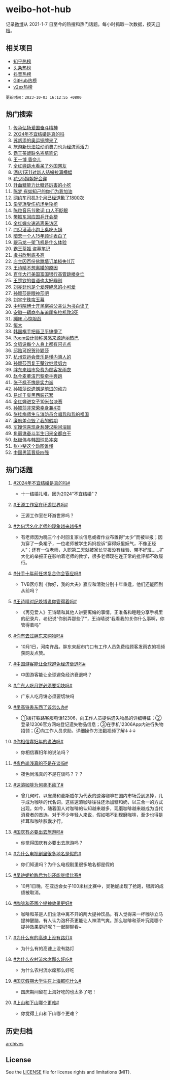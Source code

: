 # weibo-hot-hub

记录[微博](https://www.weibo.com)从 2021-1-7 日至今的热搜和热门话题。每小时抓取一次数据，按天[归档](archives)。

## 相关项目

- [知乎热榜](https://github.com/lonnyzhang423/zhihu-hot-hub)
- [头条热榜](https://github.com/lonnyzhang423/toutiao-hot-hub)
- [抖音热榜](https://github.com/lonnyzhang423/douyin-hot-hub)
- [GitHub热榜](https://github.com/lonnyzhang423/github-hot-hub)
- [v2ex热榜](https://github.com/lonnyzhang423/v2ex-hot-hub)


`更新时间：2023-10-03 16:12:55 +0800`

## 热门搜索

1. [传承弘扬爱国奋斗精神](https://m.weibo.cn/search?containerid=100103type%3D1%26t%3D10%26q%3D%23%E4%BC%A0%E6%89%BF%E5%BC%98%E6%89%AC%E7%88%B1%E5%9B%BD%E5%A5%8B%E6%96%97%E7%B2%BE%E7%A5%9E%23&stream_entry_id=51&isnewpage=1&extparam=seat%3D1%26stream_entry_id%3D51%26pos%3D0%26c_type%3D51%26q%3D%2523%25E4%25BC%25A0%25E6%2589%25BF%25E5%25BC%2598%25E6%2589%25AC%25E7%2588%25B1%25E5%259B%25BD%25E5%25A5%258B%25E6%2596%2597%25E7%25B2%25BE%25E7%25A5%259E%2523%26dgr%3D0%26cate%3D10103%26filter_type%3Drealtimehot%26display_time%3D1696320774%26pre_seqid%3D1696320774603013075122)
1. [2024年不宜结婚是真的吗](https://m.weibo.cn/search?containerid=100103type%3D1%26t%3D10%26q%3D%232024%E5%B9%B4%E4%B8%8D%E5%AE%9C%E7%BB%93%E5%A9%9A%E6%98%AF%E7%9C%9F%E7%9A%84%E5%90%97%23&stream_entry_id=31&isnewpage=1&extparam=seat%3D1%26stream_entry_id%3D31%26pos%3D0%26c_type%3D31%26flag%3D2%26band_rank%3D1%26dgr%3D0%26filter_type%3Drealtimehot%26realpos%3D1%26cate%3D5001%26q%3D%25232024%25E5%25B9%25B4%25E4%25B8%258D%25E5%25AE%259C%25E7%25BB%2593%25E5%25A9%259A%25E6%2598%25AF%25E7%259C%259F%25E7%259A%2584%25E5%2590%2597%2523%26lcate%3D5001%26display_time%3D1696320774%26pre_seqid%3D1696320774603013075122)
1. [苏炳添的奥运铜牌来了](https://m.weibo.cn/search?containerid=100103type%3D1%26t%3D10%26q%3D%23%E8%8B%8F%E7%82%B3%E6%B7%BB%E7%9A%84%E5%A5%A5%E8%BF%90%E9%93%9C%E7%89%8C%E6%9D%A5%E4%BA%86%23&stream_entry_id=31&isnewpage=1&extparam=seat%3D1%26stream_entry_id%3D31%26pos%3D1%26c_type%3D31%26flag%3D2%26band_rank%3D2%26dgr%3D0%26filter_type%3Drealtimehot%26realpos%3D2%26cate%3D5001%26q%3D%2523%25E8%258B%258F%25E7%2582%25B3%25E6%25B7%25BB%25E7%259A%2584%25E5%25A5%25A5%25E8%25BF%2590%25E9%2593%259C%25E7%2589%258C%25E6%259D%25A5%25E4%25BA%2586%2523%26lcate%3D5001%26display_time%3D1696320774%26pre_seqid%3D1696320774603013075122)
1. [旅游新玩法拉动消费力也为经济添活力](https://m.weibo.cn/search?containerid=100103type%3D1%26t%3D10%26q%3D%23%E6%97%85%E6%B8%B8%E6%96%B0%E7%8E%A9%E6%B3%95%E6%8B%89%E5%8A%A8%E6%B6%88%E8%B4%B9%E5%8A%9B%E4%B9%9F%E4%B8%BA%E7%BB%8F%E6%B5%8E%E6%B7%BB%E6%B4%BB%E5%8A%9B%23&stream_entry_id=31&isnewpage=1&extparam=seat%3D1%26stream_entry_id%3D31%26pos%3D2%26c_type%3D31%26flag%3D0%26band_rank%3D3%26dgr%3D0%26filter_type%3Drealtimehot%26realpos%3D3%26cate%3D5001%26q%3D%2523%25E6%2597%2585%25E6%25B8%25B8%25E6%2596%25B0%25E7%258E%25A9%25E6%25B3%2595%25E6%258B%2589%25E5%258A%25A8%25E6%25B6%2588%25E8%25B4%25B9%25E5%258A%259B%25E4%25B9%259F%25E4%25B8%25BA%25E7%25BB%258F%25E6%25B5%258E%25E6%25B7%25BB%25E6%25B4%25BB%25E5%258A%259B%2523%26lcate%3D5001%26display_time%3D1696320774%26pre_seqid%3D1696320774603013075122)
1. [霸王茶姬联名盗墓笔记](https://m.weibo.cn/search?containerid=100103type%3D1%26t%3D10%26q%3D%23%E9%9C%B8%E7%8E%8B%E8%8C%B6%E5%A7%AC%E8%81%94%E5%90%8D%E7%9B%97%E5%A2%93%E7%AC%94%E8%AE%B0%23&stream_entry_id=31&isnewpage=1&extparam=seat%3D1%26is_ad_pos%3D1%26stream_entry_id%3D31%26pos%3D3%26c_type%3D31%26dgr%3D0%26adid%3D206504%26band_rank%3D4%26lcate%3D5001%26cate%3D5001%26q%3D%2523%25E9%259C%25B8%25E7%258E%258B%25E8%258C%25B6%25E5%25A7%25AC%25E8%2581%2594%25E5%2590%258D%25E7%259B%2597%25E5%25A2%2593%25E7%25AC%2594%25E8%25AE%25B0%2523%26filter_type%3Drealtimehot%26topic_ad%3D1%26display_time%3D1696320774%26pre_seqid%3D1696320774603013075122)
1. [王一博 香奈儿](https://m.weibo.cn/search?containerid=100103type%3D1%26t%3D10%26q%3D%E7%8E%8B%E4%B8%80%E5%8D%9A+%E9%A6%99%E5%A5%88%E5%84%BF&stream_entry_id=31&isnewpage=1&extparam=seat%3D1%26stream_entry_id%3D31%26pos%3D4%26c_type%3D31%26flag%3D1%26band_rank%3D4%26dgr%3D0%26filter_type%3Drealtimehot%26realpos%3D4%26cate%3D5001%26q%3D%25E7%258E%258B%25E4%25B8%2580%25E5%258D%259A%2520%25E9%25A6%2599%25E5%25A5%2588%25E5%2584%25BF%26lcate%3D5001%26display_time%3D1696320774%26pre_seqid%3D1696320774603013075122)
1. [全红婵跳水看呆了外国网友](https://m.weibo.cn/search?containerid=100103type%3D1%26t%3D10%26q%3D%23%E5%85%A8%E7%BA%A2%E5%A9%B5%E8%B7%B3%E6%B0%B4%E7%9C%8B%E5%91%86%E4%BA%86%E5%A4%96%E5%9B%BD%E7%BD%91%E5%8F%8B%23&stream_entry_id=31&isnewpage=1&extparam=seat%3D1%26stream_entry_id%3D31%26pos%3D5%26c_type%3D31%26flag%3D2%26band_rank%3D5%26dgr%3D0%26filter_type%3Drealtimehot%26realpos%3D5%26cate%3D5001%26q%3D%2523%25E5%2585%25A8%25E7%25BA%25A2%25E5%25A9%25B5%25E8%25B7%25B3%25E6%25B0%25B4%25E7%259C%258B%25E5%2591%2586%25E4%25BA%2586%25E5%25A4%2596%25E5%259B%25BD%25E7%25BD%2591%25E5%258F%258B%2523%26lcate%3D5001%26display_time%3D1696320774%26pre_seqid%3D1696320774603013075122)
1. [酒店1天11对新人结婚拉满横幅](https://m.weibo.cn/search?containerid=100103type%3D1%26t%3D10%26q%3D%23%E9%85%92%E5%BA%971%E5%A4%A911%E5%AF%B9%E6%96%B0%E4%BA%BA%E7%BB%93%E5%A9%9A%E6%8B%89%E6%BB%A1%E6%A8%AA%E5%B9%85%23&stream_entry_id=31&isnewpage=1&extparam=seat%3D1%26stream_entry_id%3D31%26pos%3D6%26c_type%3D31%26flag%3D32768%26band_rank%3D6%26dgr%3D0%26filter_type%3Drealtimehot%26realpos%3D6%26cate%3D5001%26q%3D%2523%25E9%2585%2592%25E5%25BA%25971%25E5%25A4%25A911%25E5%25AF%25B9%25E6%2596%25B0%25E4%25BA%25BA%25E7%25BB%2593%25E5%25A9%259A%25E6%258B%2589%25E6%25BB%25A1%25E6%25A8%25AA%25E5%25B9%2585%2523%26lcate%3D5001%26display_time%3D1696320774%26pre_seqid%3D1696320774603013075122)
1. [花少5姐姐好会穿](https://m.weibo.cn/search?containerid=100103type%3D1%26t%3D10%26q%3D%23%E8%8A%B1%E5%B0%915%E5%A7%90%E5%A7%90%E5%A5%BD%E4%BC%9A%E7%A9%BF%23&stream_entry_id=31&isnewpage=1&extparam=seat%3D1%26stream_entry_id%3D31%26pos%3D7%26c_type%3D31%26flag%3D0%26band_rank%3D7%26dgr%3D0%26filter_type%3Drealtimehot%26realpos%3D7%26cate%3D5001%26q%3D%2523%25E8%258A%25B1%25E5%25B0%25915%25E5%25A7%2590%25E5%25A7%2590%25E5%25A5%25BD%25E4%25BC%259A%25E7%25A9%25BF%2523%26lcate%3D5001%26display_time%3D1696320774%26pre_seqid%3D1696320774603013075122)
1. [升血糖能力比糖还厉害的小吃](https://m.weibo.cn/search?containerid=100103type%3D1%26t%3D10%26q%3D%E5%8D%87%E8%A1%80%E7%B3%96%E8%83%BD%E5%8A%9B%E6%AF%94%E7%B3%96%E8%BF%98%E5%8E%89%E5%AE%B3%E7%9A%84%E5%B0%8F%E5%90%83&stream_entry_id=31&isnewpage=1&extparam=seat%3D1%26stream_entry_id%3D31%26pos%3D8%26c_type%3D31%26flag%3D1%26band_rank%3D8%26dgr%3D0%26filter_type%3Drealtimehot%26realpos%3D8%26cate%3D5001%26q%3D%25E5%258D%2587%25E8%25A1%2580%25E7%25B3%2596%25E8%2583%25BD%25E5%258A%259B%25E6%25AF%2594%25E7%25B3%2596%25E8%25BF%2598%25E5%258E%2589%25E5%25AE%25B3%25E7%259A%2584%25E5%25B0%258F%25E5%2590%2583%26lcate%3D5001%26display_time%3D1696320774%26pre_seqid%3D1696320774603013075122)
1. [陈梦 有如知己的你们为我加油](https://m.weibo.cn/search?containerid=100103type%3D1%26t%3D10%26q%3D%E9%99%88%E6%A2%A6+%E6%9C%89%E5%A6%82%E7%9F%A5%E5%B7%B1%E7%9A%84%E4%BD%A0%E4%BB%AC%E4%B8%BA%E6%88%91%E5%8A%A0%E6%B2%B9&stream_entry_id=31&isnewpage=1&extparam=seat%3D1%26stream_entry_id%3D31%26pos%3D9%26c_type%3D31%26flag%3D1%26band_rank%3D9%26dgr%3D0%26filter_type%3Drealtimehot%26realpos%3D9%26cate%3D5001%26q%3D%25E9%2599%2588%25E6%25A2%25A6%2520%25E6%259C%2589%25E5%25A6%2582%25E7%259F%25A5%25E5%25B7%25B1%25E7%259A%2584%25E4%25BD%25A0%25E4%25BB%25AC%25E4%25B8%25BA%25E6%2588%2591%25E5%258A%25A0%25E6%25B2%25B9%26lcate%3D5001%26display_time%3D1696320774%26pre_seqid%3D1696320774603013075122)
1. [网约车司机3个月已经道歉了1800次](https://m.weibo.cn/search?containerid=100103type%3D1%26t%3D10%26q%3D%23%E7%BD%91%E7%BA%A6%E8%BD%A6%E5%8F%B8%E6%9C%BA3%E4%B8%AA%E6%9C%88%E5%B7%B2%E7%BB%8F%E9%81%93%E6%AD%89%E4%BA%861800%E6%AC%A1%23&stream_entry_id=31&isnewpage=1&extparam=seat%3D1%26stream_entry_id%3D31%26pos%3D10%26c_type%3D31%26flag%3D0%26band_rank%3D10%26dgr%3D0%26filter_type%3Drealtimehot%26realpos%3D10%26cate%3D5001%26q%3D%2523%25E7%25BD%2591%25E7%25BA%25A6%25E8%25BD%25A6%25E5%258F%25B8%25E6%259C%25BA3%25E4%25B8%25AA%25E6%259C%2588%25E5%25B7%25B2%25E7%25BB%258F%25E9%2581%2593%25E6%25AD%2589%25E4%25BA%25861800%25E6%25AC%25A1%2523%26lcate%3D5001%26display_time%3D1696320774%26pre_seqid%3D1696320774603013075122)
1. [奚梦瑶受伤机场坐轮椅](https://m.weibo.cn/search?containerid=100103type%3D1%26t%3D10%26q%3D%23%E5%A5%9A%E6%A2%A6%E7%91%B6%E5%8F%97%E4%BC%A4%E6%9C%BA%E5%9C%BA%E5%9D%90%E8%BD%AE%E6%A4%85%23&stream_entry_id=31&isnewpage=1&extparam=seat%3D1%26stream_entry_id%3D31%26pos%3D11%26c_type%3D31%26flag%3D1%26band_rank%3D11%26dgr%3D0%26filter_type%3Drealtimehot%26realpos%3D11%26cate%3D5001%26q%3D%2523%25E5%25A5%259A%25E6%25A2%25A6%25E7%2591%25B6%25E5%258F%2597%25E4%25BC%25A4%25E6%259C%25BA%25E5%259C%25BA%25E5%259D%2590%25E8%25BD%25AE%25E6%25A4%2585%2523%26lcate%3D5001%26display_time%3D1696320774%26pre_seqid%3D1696320774603013075122)
1. [陈粒音乐节歌词 口人不眨眼](https://m.weibo.cn/search?containerid=100103type%3D1%26t%3D10%26q%3D%E9%99%88%E7%B2%92%E9%9F%B3%E4%B9%90%E8%8A%82%E6%AD%8C%E8%AF%8D+%E5%8F%A3%E4%BA%BA%E4%B8%8D%E7%9C%A8%E7%9C%BC&stream_entry_id=31&isnewpage=1&extparam=seat%3D1%26stream_entry_id%3D31%26pos%3D12%26c_type%3D31%26flag%3D1%26band_rank%3D12%26dgr%3D0%26filter_type%3Drealtimehot%26realpos%3D12%26cate%3D5001%26q%3D%25E9%2599%2588%25E7%25B2%2592%25E9%259F%25B3%25E4%25B9%2590%25E8%258A%2582%25E6%25AD%258C%25E8%25AF%258D%2520%25E5%258F%25A3%25E4%25BA%25BA%25E4%25B8%258D%25E7%259C%25A8%25E7%259C%25BC%26lcate%3D5001%26display_time%3D1696320774%26pre_seqid%3D1696320774603013075122)
1. [樊振东回应国乒开会梗](https://m.weibo.cn/search?containerid=100103type%3D1%26t%3D10%26q%3D%23%E6%A8%8A%E6%8C%AF%E4%B8%9C%E5%9B%9E%E5%BA%94%E5%9B%BD%E4%B9%92%E5%BC%80%E4%BC%9A%E6%A2%97%23&stream_entry_id=31&isnewpage=1&extparam=seat%3D1%26stream_entry_id%3D31%26pos%3D13%26c_type%3D31%26flag%3D1%26band_rank%3D13%26dgr%3D0%26filter_type%3Drealtimehot%26realpos%3D13%26cate%3D5001%26q%3D%2523%25E6%25A8%258A%25E6%258C%25AF%25E4%25B8%259C%25E5%259B%259E%25E5%25BA%2594%25E5%259B%25BD%25E4%25B9%2592%25E5%25BC%2580%25E4%25BC%259A%25E6%25A2%2597%2523%26lcate%3D5001%26display_time%3D1696320774%26pre_seqid%3D1696320774603013075122)
1. [全红婵火速逃离采访区](https://m.weibo.cn/search?containerid=100103type%3D1%26t%3D10%26q%3D%23%E5%85%A8%E7%BA%A2%E5%A9%B5%E7%81%AB%E9%80%9F%E9%80%83%E7%A6%BB%E9%87%87%E8%AE%BF%E5%8C%BA%23&stream_entry_id=31&isnewpage=1&extparam=seat%3D1%26stream_entry_id%3D31%26pos%3D14%26c_type%3D31%26flag%3D0%26band_rank%3D14%26dgr%3D0%26filter_type%3Drealtimehot%26realpos%3D14%26cate%3D5001%26q%3D%2523%25E5%2585%25A8%25E7%25BA%25A2%25E5%25A9%25B5%25E7%2581%25AB%25E9%2580%259F%25E9%2580%2583%25E7%25A6%25BB%25E9%2587%2587%25E8%25AE%25BF%25E5%258C%25BA%2523%26lcate%3D5001%26display_time%3D1696320774%26pre_seqid%3D1696320774603013075122)
1. [四只滚滚小跑上桌吃火锅](https://m.weibo.cn/search?containerid=100103type%3D1%26t%3D10%26q%3D%23%E5%9B%9B%E5%8F%AA%E6%BB%9A%E6%BB%9A%E5%B0%8F%E8%B7%91%E4%B8%8A%E6%A1%8C%E5%90%83%E7%81%AB%E9%94%85%23&stream_entry_id=31&isnewpage=1&extparam=seat%3D1%26stream_entry_id%3D31%26pos%3D15%26c_type%3D31%26flag%3D0%26band_rank%3D15%26dgr%3D0%26filter_type%3Drealtimehot%26realpos%3D15%26cate%3D5001%26q%3D%2523%25E5%259B%259B%25E5%258F%25AA%25E6%25BB%259A%25E6%25BB%259A%25E5%25B0%258F%25E8%25B7%2591%25E4%25B8%258A%25E6%25A1%258C%25E5%2590%2583%25E7%2581%25AB%25E9%2594%2585%2523%26lcate%3D5001%26display_time%3D1696320774%26pre_seqid%3D1696320774603013075122)
1. [暗恋一个人15年顾许表白了](https://m.weibo.cn/search?containerid=100103type%3D1%26t%3D10%26q%3D%23%E6%9A%97%E6%81%8B%E4%B8%80%E4%B8%AA%E4%BA%BA15%E5%B9%B4%E9%A1%BE%E8%AE%B8%E8%A1%A8%E7%99%BD%E4%BA%86%23&stream_entry_id=31&isnewpage=1&extparam=seat%3D1%26stream_entry_id%3D31%26pos%3D16%26c_type%3D31%26flag%3D1%26band_rank%3D16%26dgr%3D0%26filter_type%3Drealtimehot%26realpos%3D16%26cate%3D5001%26q%3D%2523%25E6%259A%2597%25E6%2581%258B%25E4%25B8%2580%25E4%25B8%25AA%25E4%25BA%25BA15%25E5%25B9%25B4%25E9%25A1%25BE%25E8%25AE%25B8%25E8%25A1%25A8%25E7%2599%25BD%25E4%25BA%2586%2523%26lcate%3D5001%26display_time%3D1696320774%26pre_seqid%3D1696320774603013075122)
1. [跟马龙一架飞机是什么体验](https://m.weibo.cn/search?containerid=100103type%3D1%26t%3D10%26q%3D%23%E8%B7%9F%E9%A9%AC%E9%BE%99%E4%B8%80%E6%9E%B6%E9%A3%9E%E6%9C%BA%E6%98%AF%E4%BB%80%E4%B9%88%E4%BD%93%E9%AA%8C%23&stream_entry_id=31&isnewpage=1&extparam=seat%3D1%26stream_entry_id%3D31%26pos%3D17%26c_type%3D31%26flag%3D0%26band_rank%3D17%26dgr%3D0%26filter_type%3Drealtimehot%26realpos%3D17%26cate%3D5001%26q%3D%2523%25E8%25B7%259F%25E9%25A9%25AC%25E9%25BE%2599%25E4%25B8%2580%25E6%259E%25B6%25E9%25A3%259E%25E6%259C%25BA%25E6%2598%25AF%25E4%25BB%2580%25E4%25B9%2588%25E4%25BD%2593%25E9%25AA%258C%2523%26lcate%3D5001%26display_time%3D1696320774%26pre_seqid%3D1696320774603013075122)
1. [霸王茶姬 盗墓笔记](https://m.weibo.cn/search?containerid=100103type%3D1%26t%3D10%26q%3D%E9%9C%B8%E7%8E%8B%E8%8C%B6%E5%A7%AC+%E7%9B%97%E5%A2%93%E7%AC%94%E8%AE%B0&stream_entry_id=31&isnewpage=1&extparam=seat%3D1%26stream_entry_id%3D31%26pos%3D18%26c_type%3D31%26flag%3D0%26band_rank%3D18%26dgr%3D0%26filter_type%3Drealtimehot%26realpos%3D18%26cate%3D5001%26q%3D%25E9%259C%25B8%25E7%258E%258B%25E8%258C%25B6%25E5%25A7%25AC%2520%25E7%259B%2597%25E5%25A2%2593%25E7%25AC%2594%25E8%25AE%25B0%26lcate%3D5001%26display_time%3D1696320774%26pre_seqid%3D1696320774603013075122)
1. [虞书欣到底多高](https://m.weibo.cn/search?containerid=100103type%3D1%26t%3D10%26q%3D%23%E8%99%9E%E4%B9%A6%E6%AC%A3%E5%88%B0%E5%BA%95%E5%A4%9A%E9%AB%98%23&stream_entry_id=31&isnewpage=1&extparam=seat%3D1%26stream_entry_id%3D31%26pos%3D19%26c_type%3D31%26flag%3D1%26band_rank%3D19%26dgr%3D0%26filter_type%3Drealtimehot%26realpos%3D19%26cate%3D5001%26q%3D%2523%25E8%2599%259E%25E4%25B9%25A6%25E6%25AC%25A3%25E5%2588%25B0%25E5%25BA%2595%25E5%25A4%259A%25E9%25AB%2598%2523%26lcate%3D5001%26display_time%3D1696320774%26pre_seqid%3D1696320774603013075122)
1. [店主因百份佛跳墙订单损失11万](https://m.weibo.cn/search?containerid=100103type%3D1%26t%3D10%26q%3D%23%E5%BA%97%E4%B8%BB%E5%9B%A0%E7%99%BE%E4%BB%BD%E4%BD%9B%E8%B7%B3%E5%A2%99%E8%AE%A2%E5%8D%95%E6%8D%9F%E5%A4%B111%E4%B8%87%23&stream_entry_id=31&isnewpage=1&extparam=seat%3D1%26stream_entry_id%3D31%26pos%3D20%26c_type%3D31%26flag%3D1%26band_rank%3D20%26dgr%3D0%26filter_type%3Drealtimehot%26realpos%3D20%26cate%3D5001%26q%3D%2523%25E5%25BA%2597%25E4%25B8%25BB%25E5%259B%25A0%25E7%2599%25BE%25E4%25BB%25BD%25E4%25BD%259B%25E8%25B7%25B3%25E5%25A2%2599%25E8%25AE%25A2%25E5%258D%2595%25E6%258D%259F%25E5%25A4%25B111%25E4%25B8%2587%2523%26lcate%3D5001%26display_time%3D1696320774%26pre_seqid%3D1696320774603013075122)
1. [王诗晴不想离婚的原因](https://m.weibo.cn/search?containerid=100103type%3D1%26t%3D10%26q%3D%23%E7%8E%8B%E8%AF%97%E6%99%B4%E4%B8%8D%E6%83%B3%E7%A6%BB%E5%A9%9A%E7%9A%84%E5%8E%9F%E5%9B%A0%23&stream_entry_id=31&isnewpage=1&extparam=seat%3D1%26stream_entry_id%3D31%26pos%3D21%26c_type%3D31%26flag%3D1%26band_rank%3D21%26dgr%3D0%26filter_type%3Drealtimehot%26realpos%3D21%26cate%3D5001%26q%3D%2523%25E7%258E%258B%25E8%25AF%2597%25E6%2599%25B4%25E4%25B8%258D%25E6%2583%25B3%25E7%25A6%25BB%25E5%25A9%259A%25E7%259A%2584%25E5%258E%259F%25E5%259B%25A0%2523%26lcate%3D5001%26display_time%3D1696320774%26pre_seqid%3D1696320774603013075122)
1. [百年大行美国富国银行高管跳楼身亡](https://m.weibo.cn/search?containerid=100103type%3D1%26t%3D10%26q%3D%23%E7%99%BE%E5%B9%B4%E5%A4%A7%E8%A1%8C%E7%BE%8E%E5%9B%BD%E5%AF%8C%E5%9B%BD%E9%93%B6%E8%A1%8C%E9%AB%98%E7%AE%A1%E8%B7%B3%E6%A5%BC%E8%BA%AB%E4%BA%A1%23&stream_entry_id=31&isnewpage=1&extparam=seat%3D1%26stream_entry_id%3D31%26pos%3D22%26c_type%3D31%26flag%3D1%26band_rank%3D22%26dgr%3D0%26filter_type%3Drealtimehot%26realpos%3D22%26cate%3D5001%26q%3D%2523%25E7%2599%25BE%25E5%25B9%25B4%25E5%25A4%25A7%25E8%25A1%258C%25E7%25BE%258E%25E5%259B%25BD%25E5%25AF%258C%25E5%259B%25BD%25E9%2593%25B6%25E8%25A1%258C%25E9%25AB%2598%25E7%25AE%25A1%25E8%25B7%25B3%25E6%25A5%25BC%25E8%25BA%25AB%25E4%25BA%25A1%2523%26lcate%3D5001%26display_time%3D1696320774%26pre_seqid%3D1696320774603013075122)
1. [王楚钦的唇语也太好辨别](https://m.weibo.cn/search?containerid=100103type%3D1%26t%3D10%26q%3D%23%E7%8E%8B%E6%A5%9A%E9%92%A6%E7%9A%84%E5%94%87%E8%AF%AD%E4%B9%9F%E5%A4%AA%E5%A5%BD%E8%BE%A8%E5%88%AB%23&stream_entry_id=31&isnewpage=1&extparam=seat%3D1%26stream_entry_id%3D31%26pos%3D23%26c_type%3D31%26flag%3D0%26band_rank%3D23%26dgr%3D0%26filter_type%3Drealtimehot%26realpos%3D23%26cate%3D5001%26q%3D%2523%25E7%258E%258B%25E6%25A5%259A%25E9%2592%25A6%25E7%259A%2584%25E5%2594%2587%25E8%25AF%25AD%25E4%25B9%259F%25E5%25A4%25AA%25E5%25A5%25BD%25E8%25BE%25A8%25E5%2588%25AB%2523%26lcate%3D5001%26display_time%3D1696320774%26pre_seqid%3D1696320774603013075122)
1. [刘亦菲也是个爱碎碎念的小可爱](https://m.weibo.cn/search?containerid=100103type%3D1%26t%3D10%26q%3D%23%E5%88%98%E4%BA%A6%E8%8F%B2%E4%B9%9F%E6%98%AF%E4%B8%AA%E7%88%B1%E7%A2%8E%E7%A2%8E%E5%BF%B5%E7%9A%84%E5%B0%8F%E5%8F%AF%E7%88%B1%23&stream_entry_id=31&isnewpage=1&extparam=seat%3D1%26stream_entry_id%3D31%26pos%3D24%26c_type%3D31%26flag%3D0%26band_rank%3D24%26dgr%3D0%26filter_type%3Drealtimehot%26realpos%3D24%26cate%3D5001%26q%3D%2523%25E5%2588%2598%25E4%25BA%25A6%25E8%258F%25B2%25E4%25B9%259F%25E6%2598%25AF%25E4%25B8%25AA%25E7%2588%25B1%25E7%25A2%258E%25E7%25A2%258E%25E5%25BF%25B5%25E7%259A%2584%25E5%25B0%258F%25E5%258F%25AF%25E7%2588%25B1%2523%26lcate%3D5001%26display_time%3D1696320774%26pre_seqid%3D1696320774603013075122)
1. [孙颖莎是眼神莎吧](https://m.weibo.cn/search?containerid=100103type%3D1%26t%3D10%26q%3D%23%E5%AD%99%E9%A2%96%E8%8E%8E%E6%98%AF%E7%9C%BC%E7%A5%9E%E8%8E%8E%E5%90%A7%23&stream_entry_id=31&isnewpage=1&extparam=seat%3D1%26stream_entry_id%3D31%26pos%3D25%26c_type%3D31%26flag%3D1%26band_rank%3D25%26dgr%3D0%26filter_type%3Drealtimehot%26realpos%3D25%26cate%3D5001%26q%3D%2523%25E5%25AD%2599%25E9%25A2%2596%25E8%258E%258E%25E6%2598%25AF%25E7%259C%25BC%25E7%25A5%259E%25E8%258E%258E%25E5%2590%25A7%2523%26lcate%3D5001%26display_time%3D1696320774%26pre_seqid%3D1696320774603013075122)
1. [刘宇宁珠帘玉幕](https://m.weibo.cn/search?containerid=100103type%3D1%26t%3D10%26q%3D%23%E5%88%98%E5%AE%87%E5%AE%81%E7%8F%A0%E5%B8%98%E7%8E%89%E5%B9%95%23&stream_entry_id=31&isnewpage=1&extparam=seat%3D1%26stream_entry_id%3D31%26pos%3D26%26c_type%3D31%26flag%3D1%26band_rank%3D26%26dgr%3D0%26filter_type%3Drealtimehot%26realpos%3D26%26cate%3D5001%26q%3D%2523%25E5%2588%2598%25E5%25AE%2587%25E5%25AE%2581%25E7%258F%25A0%25E5%25B8%2598%25E7%258E%2589%25E5%25B9%2595%2523%26lcate%3D5001%26display_time%3D1696320774%26pre_seqid%3D1696320774603013075122)
1. [中科院博士开民宿被父亲认为书白读了](https://m.weibo.cn/search?containerid=100103type%3D1%26t%3D10%26q%3D%23%E4%B8%AD%E7%A7%91%E9%99%A2%E5%8D%9A%E5%A3%AB%E5%BC%80%E6%B0%91%E5%AE%BF%E8%A2%AB%E7%88%B6%E4%BA%B2%E8%AE%A4%E4%B8%BA%E4%B9%A6%E7%99%BD%E8%AF%BB%E4%BA%86%23&stream_entry_id=31&isnewpage=1&extparam=seat%3D1%26stream_entry_id%3D31%26pos%3D27%26c_type%3D31%26flag%3D0%26band_rank%3D27%26dgr%3D0%26filter_type%3Drealtimehot%26realpos%3D27%26cate%3D5001%26q%3D%2523%25E4%25B8%25AD%25E7%25A7%2591%25E9%2599%25A2%25E5%258D%259A%25E5%25A3%25AB%25E5%25BC%2580%25E6%25B0%2591%25E5%25AE%25BF%25E8%25A2%25AB%25E7%2588%25B6%25E4%25BA%25B2%25E8%25AE%25A4%25E4%25B8%25BA%25E4%25B9%25A6%25E7%2599%25BD%25E8%25AF%25BB%25E4%25BA%2586%2523%26lcate%3D5001%26display_time%3D1696320774%26pre_seqid%3D1696320774603013075122)
1. [安徽一辆商务车追尾拖拉机致3死](https://m.weibo.cn/search?containerid=100103type%3D1%26t%3D10%26q%3D%23%E5%AE%89%E5%BE%BD%E4%B8%80%E8%BE%86%E5%95%86%E5%8A%A1%E8%BD%A6%E8%BF%BD%E5%B0%BE%E6%8B%96%E6%8B%89%E6%9C%BA%E8%87%B43%E6%AD%BB%23&stream_entry_id=31&isnewpage=1&extparam=seat%3D1%26stream_entry_id%3D31%26pos%3D28%26c_type%3D31%26flag%3D1%26band_rank%3D28%26dgr%3D0%26filter_type%3Drealtimehot%26realpos%3D28%26cate%3D5001%26q%3D%2523%25E5%25AE%2589%25E5%25BE%25BD%25E4%25B8%2580%25E8%25BE%2586%25E5%2595%2586%25E5%258A%25A1%25E8%25BD%25A6%25E8%25BF%25BD%25E5%25B0%25BE%25E6%258B%2596%25E6%258B%2589%25E6%259C%25BA%25E8%2587%25B43%25E6%25AD%25BB%2523%26lcate%3D5001%26display_time%3D1696320774%26pre_seqid%3D1696320774603013075122)
1. [蹦床 心惊胆战](https://m.weibo.cn/search?containerid=100103type%3D1%26t%3D10%26q%3D%E8%B9%A6%E5%BA%8A+%E5%BF%83%E6%83%8A%E8%83%86%E6%88%98&stream_entry_id=31&isnewpage=1&extparam=seat%3D1%26stream_entry_id%3D31%26pos%3D29%26c_type%3D31%26flag%3D1%26band_rank%3D29%26dgr%3D0%26filter_type%3Drealtimehot%26realpos%3D29%26cate%3D5001%26q%3D%25E8%25B9%25A6%25E5%25BA%258A%2520%25E5%25BF%2583%25E6%2583%258A%25E8%2583%2586%25E6%2588%2598%26lcate%3D5001%26display_time%3D1696320774%26pre_seqid%3D1696320774603013075122)
1. [恒大](https://m.weibo.cn/search?containerid=100103type%3D1%26t%3D10%26q%3D%E6%81%92%E5%A4%A7&stream_entry_id=31&isnewpage=1&extparam=seat%3D1%26stream_entry_id%3D31%26pos%3D30%26c_type%3D31%26flag%3D0%26band_rank%3D30%26dgr%3D0%26filter_type%3Drealtimehot%26realpos%3D30%26cate%3D5001%26q%3D%25E6%2581%2592%25E5%25A4%25A7%26lcate%3D5001%26display_time%3D1696320774%26pre_seqid%3D1696320774603013075122)
1. [韩国棋手把聂卫平搞懵了](https://m.weibo.cn/search?containerid=100103type%3D1%26t%3D10%26q%3D%23%E9%9F%A9%E5%9B%BD%E6%A3%8B%E6%89%8B%E6%8A%8A%E8%81%82%E5%8D%AB%E5%B9%B3%E6%90%9E%E6%87%B5%E4%BA%86%23&stream_entry_id=31&isnewpage=1&extparam=seat%3D1%26stream_entry_id%3D31%26pos%3D31%26c_type%3D31%26flag%3D1%26band_rank%3D31%26dgr%3D0%26filter_type%3Drealtimehot%26realpos%3D31%26cate%3D5001%26q%3D%2523%25E9%259F%25A9%25E5%259B%25BD%25E6%25A3%258B%25E6%2589%258B%25E6%258A%258A%25E8%2581%2582%25E5%258D%25AB%25E5%25B9%25B3%25E6%2590%259E%25E6%2587%25B5%25E4%25BA%2586%2523%26lcate%3D5001%26display_time%3D1696320774%26pre_seqid%3D1696320774603013075122)
1. [Poem设计师称灵感来源迪丽热巴](https://m.weibo.cn/search?containerid=100103type%3D1%26t%3D10%26q%3D%23Poem%E8%AE%BE%E8%AE%A1%E5%B8%88%E7%A7%B0%E7%81%B5%E6%84%9F%E6%9D%A5%E6%BA%90%E8%BF%AA%E4%B8%BD%E7%83%AD%E5%B7%B4%23&stream_entry_id=31&isnewpage=1&extparam=seat%3D1%26stream_entry_id%3D31%26pos%3D32%26c_type%3D31%26flag%3D1%26band_rank%3D32%26dgr%3D0%26filter_type%3Drealtimehot%26realpos%3D32%26cate%3D5001%26q%3D%2523Poem%25E8%25AE%25BE%25E8%25AE%25A1%25E5%25B8%2588%25E7%25A7%25B0%25E7%2581%25B5%25E6%2584%259F%25E6%259D%25A5%25E6%25BA%2590%25E8%25BF%25AA%25E4%25B8%25BD%25E7%2583%25AD%25E5%25B7%25B4%2523%26lcate%3D5001%26display_time%3D1696320774%26pre_seqid%3D1696320774603013075122)
1. [文韬说每个人身上都有闪光点](https://m.weibo.cn/search?containerid=100103type%3D1%26t%3D10%26q%3D%23%E6%96%87%E9%9F%AC%E8%AF%B4%E6%AF%8F%E4%B8%AA%E4%BA%BA%E8%BA%AB%E4%B8%8A%E9%83%BD%E6%9C%89%E9%97%AA%E5%85%89%E7%82%B9%23&stream_entry_id=31&isnewpage=1&extparam=seat%3D1%26stream_entry_id%3D31%26pos%3D33%26c_type%3D31%26flag%3D1%26band_rank%3D33%26dgr%3D0%26filter_type%3Drealtimehot%26realpos%3D33%26cate%3D5001%26q%3D%2523%25E6%2596%2587%25E9%259F%25AC%25E8%25AF%25B4%25E6%25AF%258F%25E4%25B8%25AA%25E4%25BA%25BA%25E8%25BA%25AB%25E4%25B8%258A%25E9%2583%25BD%25E6%259C%2589%25E9%2597%25AA%25E5%2585%2589%25E7%2582%25B9%2523%26lcate%3D5001%26display_time%3D1696320774%26pre_seqid%3D1696320774603013075122)
1. [邱贻可祝贺孙颖莎](https://m.weibo.cn/search?containerid=100103type%3D1%26t%3D10%26q%3D%E9%82%B1%E8%B4%BB%E5%8F%AF%E7%A5%9D%E8%B4%BA%E5%AD%99%E9%A2%96%E8%8E%8E&stream_entry_id=31&isnewpage=1&extparam=seat%3D1%26stream_entry_id%3D31%26pos%3D34%26c_type%3D31%26flag%3D1%26band_rank%3D34%26dgr%3D0%26filter_type%3Drealtimehot%26realpos%3D34%26cate%3D5001%26q%3D%25E9%2582%25B1%25E8%25B4%25BB%25E5%258F%25AF%25E7%25A5%259D%25E8%25B4%25BA%25E5%25AD%2599%25E9%25A2%2596%25E8%258E%258E%26lcate%3D5001%26display_time%3D1696320774%26pre_seqid%3D1696320774603013075122)
1. [杭州亚运会音乐是懂内涵人的](https://m.weibo.cn/search?containerid=100103type%3D1%26t%3D10%26q%3D%E6%9D%AD%E5%B7%9E%E4%BA%9A%E8%BF%90%E4%BC%9A%E9%9F%B3%E4%B9%90%E6%98%AF%E6%87%82%E5%86%85%E6%B6%B5%E4%BA%BA%E7%9A%84&stream_entry_id=31&isnewpage=1&extparam=seat%3D1%26stream_entry_id%3D31%26pos%3D35%26c_type%3D31%26flag%3D1%26band_rank%3D35%26dgr%3D0%26filter_type%3Drealtimehot%26realpos%3D35%26cate%3D5001%26q%3D%25E6%259D%25AD%25E5%25B7%259E%25E4%25BA%259A%25E8%25BF%2590%25E4%25BC%259A%25E9%259F%25B3%25E4%25B9%2590%25E6%2598%25AF%25E6%2587%2582%25E5%2586%2585%25E6%25B6%25B5%25E4%25BA%25BA%25E7%259A%2584%26lcate%3D5001%26display_time%3D1696320774%26pre_seqid%3D1696320774603013075122)
1. [孙颖莎回复王楚钦继续努力](https://m.weibo.cn/search?containerid=100103type%3D1%26t%3D10%26q%3D%23%E5%AD%99%E9%A2%96%E8%8E%8E%E5%9B%9E%E5%A4%8D%E7%8E%8B%E6%A5%9A%E9%92%A6%E7%BB%A7%E7%BB%AD%E5%8A%AA%E5%8A%9B%23&stream_entry_id=31&isnewpage=1&extparam=seat%3D1%26stream_entry_id%3D31%26pos%3D36%26c_type%3D31%26flag%3D0%26band_rank%3D36%26dgr%3D0%26filter_type%3Drealtimehot%26realpos%3D36%26cate%3D5001%26q%3D%2523%25E5%25AD%2599%25E9%25A2%2596%25E8%258E%258E%25E5%259B%259E%25E5%25A4%258D%25E7%258E%258B%25E6%25A5%259A%25E9%2592%25A6%25E7%25BB%25A7%25E7%25BB%25AD%25E5%258A%25AA%25E5%258A%259B%2523%26lcate%3D5001%26display_time%3D1696320774%26pre_seqid%3D1696320774603013075122)
1. [胖东来超市免费为顾客发雨衣](https://m.weibo.cn/search?containerid=100103type%3D1%26t%3D10%26q%3D%23%E8%83%96%E4%B8%9C%E6%9D%A5%E8%B6%85%E5%B8%82%E5%85%8D%E8%B4%B9%E4%B8%BA%E9%A1%BE%E5%AE%A2%E5%8F%91%E9%9B%A8%E8%A1%A3%23&stream_entry_id=31&isnewpage=1&extparam=seat%3D1%26stream_entry_id%3D31%26pos%3D37%26c_type%3D31%26flag%3D32768%26band_rank%3D37%26dgr%3D0%26filter_type%3Drealtimehot%26realpos%3D37%26cate%3D5001%26q%3D%2523%25E8%2583%2596%25E4%25B8%259C%25E6%259D%25A5%25E8%25B6%2585%25E5%25B8%2582%25E5%2585%258D%25E8%25B4%25B9%25E4%25B8%25BA%25E9%25A1%25BE%25E5%25AE%25A2%25E5%258F%2591%25E9%259B%25A8%25E8%25A1%25A3%2523%26lcate%3D5001%26display_time%3D1696320774%26pre_seqid%3D1696320774603013075122)
1. [赵今麦董洁巴黎牵手奔跑](https://m.weibo.cn/search?containerid=100103type%3D1%26t%3D10%26q%3D%E8%B5%B5%E4%BB%8A%E9%BA%A6%E8%91%A3%E6%B4%81%E5%B7%B4%E9%BB%8E%E7%89%B5%E6%89%8B%E5%A5%94%E8%B7%91&stream_entry_id=31&isnewpage=1&extparam=seat%3D1%26stream_entry_id%3D31%26pos%3D38%26c_type%3D31%26flag%3D0%26band_rank%3D38%26dgr%3D0%26filter_type%3Drealtimehot%26realpos%3D38%26cate%3D5001%26q%3D%25E8%25B5%25B5%25E4%25BB%258A%25E9%25BA%25A6%25E8%2591%25A3%25E6%25B4%2581%25E5%25B7%25B4%25E9%25BB%258E%25E7%2589%25B5%25E6%2589%258B%25E5%25A5%2594%25E8%25B7%2591%26lcate%3D5001%26display_time%3D1696320774%26pre_seqid%3D1696320774603013075122)
1. [张子枫不愧是实力派](https://m.weibo.cn/search?containerid=100103type%3D1%26t%3D10%26q%3D%23%E5%BC%A0%E5%AD%90%E6%9E%AB%E4%B8%8D%E6%84%A7%E6%98%AF%E5%AE%9E%E5%8A%9B%E6%B4%BE%23&stream_entry_id=31&isnewpage=1&extparam=seat%3D1%26stream_entry_id%3D31%26pos%3D39%26c_type%3D31%26flag%3D1%26band_rank%3D39%26dgr%3D0%26filter_type%3Drealtimehot%26realpos%3D39%26cate%3D5001%26q%3D%2523%25E5%25BC%25A0%25E5%25AD%2590%25E6%259E%25AB%25E4%25B8%258D%25E6%2584%25A7%25E6%2598%25AF%25E5%25AE%259E%25E5%258A%259B%25E6%25B4%25BE%2523%26lcate%3D5001%26display_time%3D1696320774%26pre_seqid%3D1696320774603013075122)
1. [孙颖莎说遗憾是前进的动力](https://m.weibo.cn/search?containerid=100103type%3D1%26t%3D10%26q%3D%23%E5%AD%99%E9%A2%96%E8%8E%8E%E8%AF%B4%E9%81%97%E6%86%BE%E6%98%AF%E5%89%8D%E8%BF%9B%E7%9A%84%E5%8A%A8%E5%8A%9B%23&stream_entry_id=31&isnewpage=1&extparam=seat%3D1%26stream_entry_id%3D31%26pos%3D40%26c_type%3D31%26flag%3D0%26band_rank%3D40%26dgr%3D0%26filter_type%3Drealtimehot%26realpos%3D40%26cate%3D5001%26q%3D%2523%25E5%25AD%2599%25E9%25A2%2596%25E8%258E%258E%25E8%25AF%25B4%25E9%2581%2597%25E6%2586%25BE%25E6%2598%25AF%25E5%2589%258D%25E8%25BF%259B%25E7%259A%2584%25E5%258A%25A8%25E5%258A%259B%2523%26lcate%3D5001%26display_time%3D1696320774%26pre_seqid%3D1696320774603013075122)
1. [易烊千玺黑西装花絮](https://m.weibo.cn/search?containerid=100103type%3D1%26t%3D10%26q%3D%23%E6%98%93%E7%83%8A%E5%8D%83%E7%8E%BA%E9%BB%91%E8%A5%BF%E8%A3%85%E8%8A%B1%E7%B5%AE%23&stream_entry_id=31&isnewpage=1&extparam=seat%3D1%26stream_entry_id%3D31%26pos%3D41%26c_type%3D31%26flag%3D0%26band_rank%3D41%26dgr%3D0%26filter_type%3Drealtimehot%26realpos%3D41%26cate%3D5001%26q%3D%2523%25E6%2598%2593%25E7%2583%258A%25E5%258D%2583%25E7%258E%25BA%25E9%25BB%2591%25E8%25A5%25BF%25E8%25A3%2585%25E8%258A%25B1%25E7%25B5%25AE%2523%26lcate%3D5001%26display_time%3D1696320774%26pre_seqid%3D1696320774603013075122)
1. [全红婵进女子10米台决赛](https://m.weibo.cn/search?containerid=100103type%3D1%26t%3D10%26q%3D%23%E5%85%A8%E7%BA%A2%E5%A9%B5%E8%BF%9B%E5%A5%B3%E5%AD%9010%E7%B1%B3%E5%8F%B0%E5%86%B3%E8%B5%9B%23&stream_entry_id=31&isnewpage=1&extparam=seat%3D1%26stream_entry_id%3D31%26pos%3D42%26c_type%3D31%26flag%3D0%26band_rank%3D42%26dgr%3D0%26filter_type%3Drealtimehot%26realpos%3D42%26cate%3D5001%26q%3D%2523%25E5%2585%25A8%25E7%25BA%25A2%25E5%25A9%25B5%25E8%25BF%259B%25E5%25A5%25B3%25E5%25AD%259010%25E7%25B1%25B3%25E5%258F%25B0%25E5%2586%25B3%25E8%25B5%259B%2523%26lcate%3D5001%26display_time%3D1696320774%26pre_seqid%3D1696320774603013075122)
1. [孙颖莎非常荣幸身兼4项](https://m.weibo.cn/search?containerid=100103type%3D1%26t%3D10%26q%3D%23%E5%AD%99%E9%A2%96%E8%8E%8E%E9%9D%9E%E5%B8%B8%E8%8D%A3%E5%B9%B8%E8%BA%AB%E5%85%BC4%E9%A1%B9%23&stream_entry_id=31&isnewpage=1&extparam=seat%3D1%26stream_entry_id%3D31%26pos%3D43%26c_type%3D31%26flag%3D0%26band_rank%3D43%26dgr%3D0%26filter_type%3Drealtimehot%26realpos%3D43%26cate%3D5001%26q%3D%2523%25E5%25AD%2599%25E9%25A2%2596%25E8%258E%258E%25E9%259D%259E%25E5%25B8%25B8%25E8%258D%25A3%25E5%25B9%25B8%25E8%25BA%25AB%25E5%2585%25BC4%25E9%25A1%25B9%2523%26lcate%3D5001%26display_time%3D1696320774%26pre_seqid%3D1696320774603013075122)
1. [张桂梅师生与消防员合唱我和我的祖国](https://m.weibo.cn/search?containerid=100103type%3D1%26t%3D10%26q%3D%23%E5%BC%A0%E6%A1%82%E6%A2%85%E5%B8%88%E7%94%9F%E4%B8%8E%E6%B6%88%E9%98%B2%E5%91%98%E5%90%88%E5%94%B1%E6%88%91%E5%92%8C%E6%88%91%E7%9A%84%E7%A5%96%E5%9B%BD%23&stream_entry_id=31&isnewpage=1&extparam=seat%3D1%26stream_entry_id%3D31%26pos%3D44%26c_type%3D31%26flag%3D32768%26band_rank%3D44%26dgr%3D0%26filter_type%3Drealtimehot%26realpos%3D44%26cate%3D5001%26q%3D%2523%25E5%25BC%25A0%25E6%25A1%2582%25E6%25A2%2585%25E5%25B8%2588%25E7%2594%259F%25E4%25B8%258E%25E6%25B6%2588%25E9%2598%25B2%25E5%2591%2598%25E5%2590%2588%25E5%2594%25B1%25E6%2588%2591%25E5%2592%258C%25E6%2588%2591%25E7%259A%2584%25E7%25A5%2596%25E5%259B%25BD%2523%26lcate%3D5001%26display_time%3D1696320774%26pre_seqid%3D1696320774603013075122)
1. [廉航差点毁了我的假期](https://m.weibo.cn/search?containerid=100103type%3D1%26t%3D10%26q%3D%23%E5%BB%89%E8%88%AA%E5%B7%AE%E7%82%B9%E6%AF%81%E4%BA%86%E6%88%91%E7%9A%84%E5%81%87%E6%9C%9F%23&stream_entry_id=31&isnewpage=1&extparam=seat%3D1%26stream_entry_id%3D31%26pos%3D45%26c_type%3D31%26flag%3D1%26band_rank%3D45%26dgr%3D0%26filter_type%3Drealtimehot%26realpos%3D45%26cate%3D5001%26q%3D%2523%25E5%25BB%2589%25E8%2588%25AA%25E5%25B7%25AE%25E7%2582%25B9%25E6%25AF%2581%25E4%25BA%2586%25E6%2588%2591%25E7%259A%2584%25E5%2581%2587%25E6%259C%259F%2523%26lcate%3D5001%26display_time%3D1696320774%26pre_seqid%3D1696320774603013075122)
1. [军嫂惊喜现身惹硬汉瞬间泪目](https://m.weibo.cn/search?containerid=100103type%3D1%26t%3D10%26q%3D%23%E5%86%9B%E5%AB%82%E6%83%8A%E5%96%9C%E7%8E%B0%E8%BA%AB%E6%83%B9%E7%A1%AC%E6%B1%89%E7%9E%AC%E9%97%B4%E6%B3%AA%E7%9B%AE%23&stream_entry_id=31&isnewpage=1&extparam=seat%3D1%26stream_entry_id%3D31%26pos%3D46%26c_type%3D31%26flag%3D32768%26band_rank%3D46%26dgr%3D0%26filter_type%3Drealtimehot%26realpos%3D46%26cate%3D5001%26q%3D%2523%25E5%2586%259B%25E5%25AB%2582%25E6%2583%258A%25E5%2596%259C%25E7%258E%25B0%25E8%25BA%25AB%25E6%2583%25B9%25E7%25A1%25AC%25E6%25B1%2589%25E7%259E%25AC%25E9%2597%25B4%25E6%25B3%25AA%25E7%259B%25AE%2523%26lcate%3D5001%26display_time%3D1696320774%26pre_seqid%3D1696320774603013075122)
1. [角丽谯奋斗半生归来全都白干](https://m.weibo.cn/search?containerid=100103type%3D1%26t%3D10%26q%3D%23%E8%A7%92%E4%B8%BD%E8%B0%AF%E5%A5%8B%E6%96%97%E5%8D%8A%E7%94%9F%E5%BD%92%E6%9D%A5%E5%85%A8%E9%83%BD%E7%99%BD%E5%B9%B2%23&stream_entry_id=31&isnewpage=1&extparam=seat%3D1%26stream_entry_id%3D31%26pos%3D47%26c_type%3D31%26flag%3D1%26band_rank%3D47%26dgr%3D0%26filter_type%3Drealtimehot%26realpos%3D47%26cate%3D5001%26q%3D%2523%25E8%25A7%2592%25E4%25B8%25BD%25E8%25B0%25AF%25E5%25A5%258B%25E6%2596%2597%25E5%258D%258A%25E7%2594%259F%25E5%25BD%2592%25E6%259D%25A5%25E5%2585%25A8%25E9%2583%25BD%25E7%2599%25BD%25E5%25B9%25B2%2523%26lcate%3D5001%26display_time%3D1696320774%26pre_seqid%3D1696320774603013075122)
1. [赵继伟与韩国球员冲突](https://m.weibo.cn/search?containerid=100103type%3D1%26t%3D10%26q%3D%23%E8%B5%B5%E7%BB%A7%E4%BC%9F%E4%B8%8E%E9%9F%A9%E5%9B%BD%E7%90%83%E5%91%98%E5%86%B2%E7%AA%81%23&stream_entry_id=31&isnewpage=1&extparam=seat%3D1%26stream_entry_id%3D31%26pos%3D48%26c_type%3D31%26flag%3D0%26band_rank%3D48%26dgr%3D0%26filter_type%3Drealtimehot%26realpos%3D48%26cate%3D5001%26q%3D%2523%25E8%25B5%25B5%25E7%25BB%25A7%25E4%25BC%259F%25E4%25B8%258E%25E9%259F%25A9%25E5%259B%25BD%25E7%2590%2583%25E5%2591%2598%25E5%2586%25B2%25E7%25AA%2581%2523%26lcate%3D5001%26display_time%3D1696320774%26pre_seqid%3D1696320774603013075122)
1. [张小斐这个动图谁懂](https://m.weibo.cn/search?containerid=100103type%3D1%26t%3D10%26q%3D%23%E5%BC%A0%E5%B0%8F%E6%96%90%E8%BF%99%E4%B8%AA%E5%8A%A8%E5%9B%BE%E8%B0%81%E6%87%82%23&stream_entry_id=31&isnewpage=1&extparam=seat%3D1%26stream_entry_id%3D31%26pos%3D49%26c_type%3D31%26flag%3D0%26band_rank%3D49%26dgr%3D0%26filter_type%3Drealtimehot%26realpos%3D49%26cate%3D5001%26q%3D%2523%25E5%25BC%25A0%25E5%25B0%258F%25E6%2596%2590%25E8%25BF%2599%25E4%25B8%25AA%25E5%258A%25A8%25E5%259B%25BE%25E8%25B0%2581%25E6%2587%2582%2523%26lcate%3D5001%26display_time%3D1696320774%26pre_seqid%3D1696320774603013075122)
1. [中国男篮晋级四强](https://m.weibo.cn/search?containerid=100103type%3D1%26t%3D10%26q%3D%23%E4%B8%AD%E5%9B%BD%E7%94%B7%E7%AF%AE%E6%99%8B%E7%BA%A7%E5%9B%9B%E5%BC%BA%23&stream_entry_id=31&isnewpage=1&extparam=seat%3D1%26stream_entry_id%3D31%26pos%3D50%26c_type%3D31%26flag%3D0%26band_rank%3D50%26dgr%3D0%26filter_type%3Drealtimehot%26realpos%3D50%26cate%3D5001%26q%3D%2523%25E4%25B8%25AD%25E5%259B%25BD%25E7%2594%25B7%25E7%25AF%25AE%25E6%2599%258B%25E7%25BA%25A7%25E5%259B%259B%25E5%25BC%25BA%2523%26lcate%3D5001%26display_time%3D1696320774%26pre_seqid%3D1696320774603013075122)

## 热门话题

1. [#2024年不宜结婚是真的吗#](https://m.weibo.cn/search?containerid=231522type%3D1%26t%3D10%26q%3D%232024%E5%B9%B4%E4%B8%8D%E5%AE%9C%E7%BB%93%E5%A9%9A%E6%98%AF%E7%9C%9F%E7%9A%84%E5%90%97%23&stream_entry_id=128&isnewpage=1&extparam=seat%3D1%26pos%3D1-0-0%26c_type%3D128%26unitid%3D1696311709538%26dgr%3D0%26cate%3D5004%26lcate%3D5004%26display_time%3D1696320775%26pre_seqid%3D1696320775685017561184)
    - 十一结婚扎堆，因为2024“不宜结婚”？

1. [#王源工作室在环游世界吗#](https://m.weibo.cn/search?containerid=231522type%3D1%26t%3D10%26q%3D%23%E7%8E%8B%E6%BA%90%E5%B7%A5%E4%BD%9C%E5%AE%A4%E5%9C%A8%E7%8E%AF%E6%B8%B8%E4%B8%96%E7%95%8C%E5%90%97%23&stream_entry_id=128&isnewpage=1&extparam=seat%3D1%26pos%3D1-0-1%26c_type%3D128%26unitid%3D1696311995616%26dgr%3D0%26cate%3D5004%26lcate%3D5004%26display_time%3D1696320775%26pre_seqid%3D1696320775685017561184)
    - 王源工作室在环游世界吗？

1. [#为何污名化老师的现象越来越多#](https://m.weibo.cn/search?containerid=231522type%3D1%26t%3D10%26q%3D%23%E4%B8%BA%E4%BD%95%E6%B1%A1%E5%90%8D%E5%8C%96%E8%80%81%E5%B8%88%E7%9A%84%E7%8E%B0%E8%B1%A1%E8%B6%8A%E6%9D%A5%E8%B6%8A%E5%A4%9A%23&stream_entry_id=128&isnewpage=1&extparam=seat%3D1%26pos%3D1-0-2%26c_type%3D128%26unitid%3D1696253812904%26dgr%3D0%26cate%3D5004%26lcate%3D5004%26display_time%3D1696320775%26pre_seqid%3D1696320775685017561184)
    - 有老师因为晚三个小时回复家长信息或者作业布置得“太少”而被举报；因为穿了一条裙子，一位老师被学生妈妈投诉“穿得妖里妖气，不像正经人”；还有一位老师，入职第二天就被家长举报没有经验、带不好班……扩大化的举报正在影响着老师的教学，很多老师现在连正常的批评都不敢履行。

1. [#分手十年前任求复合你会答应吗#](https://m.weibo.cn/search?containerid=231522type%3D1%26t%3D10%26q%3D%23%E5%88%86%E6%89%8B%E5%8D%81%E5%B9%B4%E5%89%8D%E4%BB%BB%E6%B1%82%E5%A4%8D%E5%90%88%E4%BD%A0%E4%BC%9A%E7%AD%94%E5%BA%94%E5%90%97%23&stream_entry_id=128&isnewpage=1&extparam=seat%3D1%26pos%3D1-0-3%26c_type%3D128%26unitid%3D1696314393124%26dgr%3D0%26cate%3D5004%26lcate%3D5004%26display_time%3D1696320775%26pre_seqid%3D1696320775685017561184)
    - TVB医疗剧《你好，我的大夫》嘉应和清劲分别十年重逢，他们还能回到从前吗？

1. [#王诗晴对纪焕博说你管得着吗#](https://m.weibo.cn/search?containerid=231522type%3D1%26t%3D10%26q%3D%23%E7%8E%8B%E8%AF%97%E6%99%B4%E5%AF%B9%E7%BA%AA%E7%84%95%E5%8D%9A%E8%AF%B4%E4%BD%A0%E7%AE%A1%E5%BE%97%E7%9D%80%E5%90%97%23&stream_entry_id=128&isnewpage=1&extparam=seat%3D1%26pos%3D1-0-4%26c_type%3D128%26unitid%3D1696311997196%26dgr%3D0%26cate%3D5004%26lcate%3D5004%26display_time%3D1696320775%26pre_seqid%3D1696320775685017561184)
    - 《再见爱人》王诗晴和其他人讲要离婚的事情，正准备和睡睡分享手机里的纪录片，老纪说“你别弄那些了”，王诗晴说“我看我的关你什么事啊，你管得着吗”

1. [#你有去过胖东来购物吗#](https://m.weibo.cn/search?containerid=231522type%3D1%26t%3D10%26q%3D%23%E4%BD%A0%E6%9C%89%E5%8E%BB%E8%BF%87%E8%83%96%E4%B8%9C%E6%9D%A5%E8%B4%AD%E7%89%A9%E5%90%97%23&stream_entry_id=128&isnewpage=1&extparam=seat%3D1%26pos%3D1-0-5%26c_type%3D128%26unitid%3D1696317113880%26dgr%3D0%26cate%3D5004%26lcate%3D5004%26display_time%3D1696320775%26pre_seqid%3D1696320775685017561184)
    - 10月1日，河南许昌。胖东来超市门口有工作人员免费给顾客发雨衣的视频获网友点赞。

1. [#中国游客能让全球避免经济衰退吗#](https://m.weibo.cn/search?containerid=231522type%3D1%26t%3D10%26q%3D%23%E4%B8%AD%E5%9B%BD%E6%B8%B8%E5%AE%A2%E8%83%BD%E8%AE%A9%E5%85%A8%E7%90%83%E9%81%BF%E5%85%8D%E7%BB%8F%E6%B5%8E%E8%A1%B0%E9%80%80%E5%90%97%23&stream_entry_id=128&isnewpage=1&extparam=seat%3D1%26pos%3D1-0-6%26c_type%3D128%26unitid%3D1696300293604%26dgr%3D0%26cate%3D5004%26lcate%3D5004%26display_time%3D1696320775%26pre_seqid%3D1696320775685017561184)
    - 中国游客能让全球避免经济衰退吗？

1. [#广东人吃月饼必须要切块吗#](https://m.weibo.cn/search?containerid=231522type%3D1%26t%3D10%26q%3D%23%E5%B9%BF%E4%B8%9C%E4%BA%BA%E5%90%83%E6%9C%88%E9%A5%BC%E5%BF%85%E9%A1%BB%E8%A6%81%E5%88%87%E5%9D%97%E5%90%97%23&stream_entry_id=128&isnewpage=1&extparam=seat%3D1%26pos%3D1-0-7%26c_type%3D128%26unitid%3D1696304489485%26dgr%3D0%26cate%3D5004%26lcate%3D5004%26display_time%3D1696320775%26pre_seqid%3D1696320775685017561184)
    - 广东人吃月饼必须要切块吗

1. [#坐高铁丢东西了该怎么办#](https://m.weibo.cn/search?containerid=231522type%3D1%26t%3D10%26q%3D%23%E5%9D%90%E9%AB%98%E9%93%81%E4%B8%A2%E4%B8%9C%E8%A5%BF%E4%BA%86%E8%AF%A5%E6%80%8E%E4%B9%88%E5%8A%9E%23&stream_entry_id=128&isnewpage=1&extparam=seat%3D1%26pos%3D1-0-8%26c_type%3D128%26unitid%3D1696221088395%26dgr%3D0%26cate%3D5004%26lcate%3D5004%26display_time%3D1696320775%26pre_seqid%3D1696320775685017561184)
    - ①拨打铁路客服电话12306，向工作人员提供遗失物品的详细特征；②登录12306官方网站登记遗失物品信息；③在手机12306App内进行失物招领；④向工作人员求助。详细操作方法戳视频了解↓↓↓

1. [#你相信寡妇年的说法吗#](https://m.weibo.cn/search?containerid=231522type%3D1%26t%3D10%26q%3D%23%E4%BD%A0%E7%9B%B8%E4%BF%A1%E5%AF%A1%E5%A6%87%E5%B9%B4%E7%9A%84%E8%AF%B4%E6%B3%95%E5%90%97%23&stream_entry_id=128&isnewpage=1&extparam=seat%3D1%26pos%3D1-0-9%26c_type%3D128%26unitid%3D1696317691914%26dgr%3D0%26cate%3D5004%26lcate%3D5004%26display_time%3D1696320775%26pre_seqid%3D1696320775685017561184)
    - 你相信寡妇年的说法吗？  ​​​

1. [#夜色尚浅真的不是在谈吗#](https://m.weibo.cn/search?containerid=231522type%3D1%26t%3D10%26q%3D%23%E5%A4%9C%E8%89%B2%E5%B0%9A%E6%B5%85%E7%9C%9F%E7%9A%84%E4%B8%8D%E6%98%AF%E5%9C%A8%E8%B0%88%E5%90%97%23&stream_entry_id=128&isnewpage=1&extparam=seat%3D1%26pos%3D1-0-10%26c_type%3D128%26unitid%3D1696229776484%26dgr%3D0%26cate%3D5004%26lcate%3D5004%26display_time%3D1696320775%26pre_seqid%3D1696320775685017561184)
    - 夜色尚浅真的不是在谈吗？？？

1. [#速溶咖啡为何卖不动了#](https://m.weibo.cn/search?containerid=231522type%3D1%26t%3D10%26q%3D%23%E9%80%9F%E6%BA%B6%E5%92%96%E5%95%A1%E4%B8%BA%E4%BD%95%E5%8D%96%E4%B8%8D%E5%8A%A8%E4%BA%86%23&stream_entry_id=128&isnewpage=1&extparam=seat%3D1%26pos%3D1-0-11%26c_type%3D128%26unitid%3D1696259803692%26dgr%3D0%26cate%3D5004%26lcate%3D5004%26display_time%3D1696320775%26pre_seqid%3D1696320775685017561184)
    - 曾几何时，以雀巢和麦斯威尔为代表的速溶咖啡在国内市场受到追捧，几乎成为咖啡的代名词。这些速溶咖啡往往还添加糖和奶，以三合一的方式出现。如今，随着国人对咖啡的认知越来越多，现磨咖啡越来越成为当代消费者的首选。对于不少年轻人来说，假如喝不到现磨咖啡，至少也得是挂耳和咖啡胶囊才行。

1. [#国庆有必要出去旅游吗#](https://m.weibo.cn/search?containerid=231522type%3D1%26t%3D10%26q%3D%23%E5%9B%BD%E5%BA%86%E6%9C%89%E5%BF%85%E8%A6%81%E5%87%BA%E5%8E%BB%E6%97%85%E6%B8%B8%E5%90%97%23&stream_entry_id=128&isnewpage=1&extparam=seat%3D1%26pos%3D1-0-12%26c_type%3D128%26unitid%3D1696246586204%26dgr%3D0%26cate%3D5004%26lcate%3D5004%26display_time%3D1696320775%26pre_seqid%3D1696320775685017561184)
    - 你觉得国庆有必要出去旅游吗？

1. [#为什么电视剧里很多地名是假的#](https://m.weibo.cn/search?containerid=231522type%3D1%26t%3D10%26q%3D%23%E4%B8%BA%E4%BB%80%E4%B9%88%E7%94%B5%E8%A7%86%E5%89%A7%E9%87%8C%E5%BE%88%E5%A4%9A%E5%9C%B0%E5%90%8D%E6%98%AF%E5%81%87%E7%9A%84%23&stream_entry_id=128&isnewpage=1&extparam=seat%3D1%26pos%3D1-0-13%26c_type%3D128%26unitid%3D1696318589668%26dgr%3D0%26cate%3D5004%26lcate%3D5004%26display_time%3D1696320775%26pre_seqid%3D1696320775685017561184)
    - 你们知道吗？为什么电视剧里很多地名都是假的

1. [#吴艳妮抢跑后为何还能继续比赛#](https://m.weibo.cn/search?containerid=231522type%3D1%26t%3D10%26q%3D%23%E5%90%B4%E8%89%B3%E5%A6%AE%E6%8A%A2%E8%B7%91%E5%90%8E%E4%B8%BA%E4%BD%95%E8%BF%98%E8%83%BD%E7%BB%A7%E7%BB%AD%E6%AF%94%E8%B5%9B%23&stream_entry_id=128&isnewpage=1&extparam=seat%3D1%26pos%3D1-0-14%26c_type%3D128%26unitid%3D1696201892808%26dgr%3D0%26cate%3D5004%26lcate%3D5004%26display_time%3D1696320775%26pre_seqid%3D1696320775685017561184)
    - 10月1日晚，在亚运会女子100米栏比赛中，吴艳妮出现了抢跑，银牌的成绩被取消。

1. [#咖啡和茶哪个提神效果更好#](https://m.weibo.cn/search?containerid=231522type%3D1%26t%3D10%26q%3D%23%E5%92%96%E5%95%A1%E5%92%8C%E8%8C%B6%E5%93%AA%E4%B8%AA%E6%8F%90%E7%A5%9E%E6%95%88%E6%9E%9C%E6%9B%B4%E5%A5%BD%23&stream_entry_id=128&isnewpage=1&extparam=seat%3D1%26pos%3D1-0-15%26c_type%3D128%26unitid%3D1696167411466%26dgr%3D0%26cate%3D5004%26lcate%3D5004%26display_time%3D1696320775%26pre_seqid%3D1696320775685017561184)
    - 咖啡和茶是人们生活中离不开的两大提神饮品。有人觉得来一杯咖啡立马提神醒脑，有人认为泡杯茶更能让人神清气爽。那么咖啡和茶叶究竟哪个提神效果更好呢？一起聊聊看~

1. [#为什么有的高速上没有路灯#](https://m.weibo.cn/search?containerid=231522type%3D1%26t%3D10%26q%3D%23%E4%B8%BA%E4%BB%80%E4%B9%88%E6%9C%89%E7%9A%84%E9%AB%98%E9%80%9F%E4%B8%8A%E6%B2%A1%E6%9C%89%E8%B7%AF%E7%81%AF%23&stream_entry_id=128&isnewpage=1&extparam=seat%3D1%26pos%3D1-0-16%26c_type%3D128%26unitid%3D1696305088263%26dgr%3D0%26cate%3D5004%26lcate%3D5004%26display_time%3D1696320775%26pre_seqid%3D1696320775685017561184)
    - 为什么有的高速上没有路灯

1. [#为什么农村流水席那么好吃#](https://m.weibo.cn/search?containerid=231522type%3D1%26t%3D10%26q%3D%23%E4%B8%BA%E4%BB%80%E4%B9%88%E5%86%9C%E6%9D%91%E6%B5%81%E6%B0%B4%E5%B8%AD%E9%82%A3%E4%B9%88%E5%A5%BD%E5%90%83%23&stream_entry_id=128&isnewpage=1&extparam=seat%3D1%26pos%3D1-0-17%26c_type%3D128%26unitid%3D1696304190860%26dgr%3D0%26cate%3D5004%26lcate%3D5004%26display_time%3D1696320775%26pre_seqid%3D1696320775685017561184)
    - 为什么农村流水席那么好吃

1. [#国庆假期大学生在上海都吃什么#](https://m.weibo.cn/search?containerid=231522type%3D1%26t%3D10%26q%3D%23%E5%9B%BD%E5%BA%86%E5%81%87%E6%9C%9F%E5%A4%A7%E5%AD%A6%E7%94%9F%E5%9C%A8%E4%B8%8A%E6%B5%B7%E9%83%BD%E5%90%83%E4%BB%80%E4%B9%88%23&stream_entry_id=128&isnewpage=1&extparam=seat%3D1%26pos%3D1-0-18%26c_type%3D128%26unitid%3D1696294594200%26dgr%3D0%26cate%3D5004%26lcate%3D5004%26display_time%3D1696320775%26pre_seqid%3D1696320775685017561184)
    - 国庆期间留在上海好吃的也太多了吧！

1. [#上山和下山哪个更难#](https://m.weibo.cn/search?containerid=231522type%3D1%26t%3D10%26q%3D%23%E4%B8%8A%E5%B1%B1%E5%92%8C%E4%B8%8B%E5%B1%B1%E5%93%AA%E4%B8%AA%E6%9B%B4%E9%9A%BE%23&stream_entry_id=128&isnewpage=1&extparam=seat%3D1%26pos%3D1-0-19%26c_type%3D128%26unitid%3D1696294289735%26dgr%3D0%26cate%3D5004%26lcate%3D5004%26display_time%3D1696320775%26pre_seqid%3D1696320775685017561184)
    - 你觉得上山和下山哪个更难？


## 历史归档

[archives](archives)

## License

See the [LICENSE](LICENSE) file for license rights and limitations (MIT).
